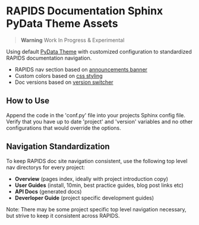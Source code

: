 # RAPIDS Documentation Sphinx PyData Theme Assets
> **Warning**
> Work In Progress & Experimental 

Using default [PyData Theme](https://pydata-sphinx-theme.readthedocs.io/en/stable/) with customized configuration to standardized RAPIDS documentation navigation. 

- RAPIDS nav section based on [announcements banner](https://pydata-sphinx-theme.readthedocs.io/en/stable/user_guide/announcements.html)
- Custom colors based on [css styling](https://pydata-sphinx-theme.readthedocs.io/en/stable/user_guide/styling.html)
- Doc versions based on [version switcher](https://pydata-sphinx-theme.readthedocs.io/en/stable/user_guide/version-dropdown.html)


## How to Use
Append the code in the 'conf.py' file into your projects Sphinx config file. Verify that you have up to date 'project' and 'version' variables and no other configurations that would override the options. 


## Navigation Standardization 
To keep RAPIDS doc site navigation consistent, use the following top level nav directorys for every project:
- **Overview** (pages index, ideally with project introduction copy)
- **User Guides** (install, 10min, best practice guides, blog post links etc)
- **API Docs** (generated docs)
- **Deverloper Guide** (project specific development guides)

Note: There may be some project specific top level navigation necessary, but strive to keep it consistent across RAPIDS. 
